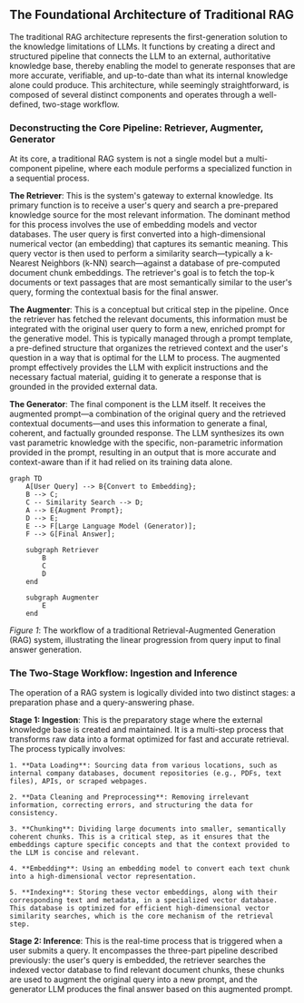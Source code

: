 ## The Foundational Architecture of Traditional RAG

The traditional RAG architecture represents the first-generation solution to the knowledge limitations of LLMs. It functions by creating a direct and structured pipeline that connects the LLM to an external, authoritative knowledge base, thereby enabling the model to generate responses that are more accurate, verifiable, and up-to-date than what its internal knowledge alone could produce. This architecture, while seemingly straightforward, is composed of several distinct components and operates through a well-defined, two-stage workflow.

### Deconstructing the Core Pipeline: Retriever, Augmenter, Generator

At its core, a traditional RAG system is not a single model but a multi-component pipeline, where each module performs a specialized function in a sequential process.

**The Retriever**: This is the system's gateway to external knowledge. Its primary function is to receive a user's query and search a pre-prepared knowledge source for the most relevant information. The dominant method for this process involves the use of embedding models and vector databases. The user query is first converted into a high-dimensional numerical vector (an embedding) that captures its semantic meaning. This query vector is then used to perform a similarity search—typically a k-Nearest Neighbors (k-NN) search—against a database of pre-computed document chunk embeddings. The retriever's goal is to fetch the top-k documents or text passages that are most semantically similar to the user's query, forming the contextual basis for the final answer.

**The Augmenter**: This is a conceptual but critical step in the pipeline. Once the retriever has fetched the relevant documents, this information must be integrated with the original user query to form a new, enriched prompt for the generative model. This is typically managed through a prompt template, a pre-defined structure that organizes the retrieved context and the user's question in a way that is optimal for the LLM to process. The augmented prompt effectively provides the LLM with explicit instructions and the necessary factual material, guiding it to generate a response that is grounded in the provided external data.

**The Generator**: The final component is the LLM itself. It receives the augmented prompt—a combination of the original query and the retrieved contextual documents—and uses this information to generate a final, coherent, and factually grounded response. The LLM synthesizes its own vast parametric knowledge with the specific, non-parametric information provided in the prompt, resulting in an output that is more accurate and context-aware than if it had relied on its training data alone.

``` mermaid
graph TD
    A[User Query] --> B{Convert to Embedding};
    B --> C;
    C -- Similarity Search --> D;
    A --> E{Augment Prompt};
    D --> E;
    E --> F[Large Language Model (Generator)];
    F --> G[Final Answer];

    subgraph Retriever
        B
        C
        D
    end

    subgraph Augmenter
        E
    end
```

*Figure 1*: The workflow of a traditional Retrieval-Augmented Generation (RAG) system, illustrating the linear progression from query input to final answer generation.

### The Two-Stage Workflow: Ingestion and Inference

The operation of a RAG system is logically divided into two distinct stages: a preparation phase and a query-answering phase.

**Stage 1: Ingestion**: This is the preparatory stage where the external knowledge base is created and maintained. It is a multi-step process that transforms raw data into a format optimized for fast and accurate retrieval. The process typically involves:

    1. **Data Loading**: Sourcing data from various locations, such as internal company databases, document repositories (e.g., PDFs, text files), APIs, or scraped webpages.

    2. **Data Cleaning and Preprocessing**: Removing irrelevant information, correcting errors, and structuring the data for consistency.

    3. **Chunking**: Dividing large documents into smaller, semantically coherent chunks. This is a critical step, as it ensures that the embeddings capture specific concepts and that the context provided to the LLM is concise and relevant.

    4. **Embedding**: Using an embedding model to convert each text chunk into a high-dimensional vector representation.

    5. **Indexing**: Storing these vector embeddings, along with their corresponding text and metadata, in a specialized vector database. This database is optimized for efficient high-dimensional vector similarity searches, which is the core mechanism of the retrieval step.

**Stage 2: Inference**: This is the real-time process that is triggered when a user submits a query. It encompasses the three-part pipeline described previously: the user's query is embedded, the retriever searches the indexed vector database to find relevant document chunks, these chunks are used to augment the original query into a new prompt, and the generator LLM produces the final answer based on this augmented prompt.
